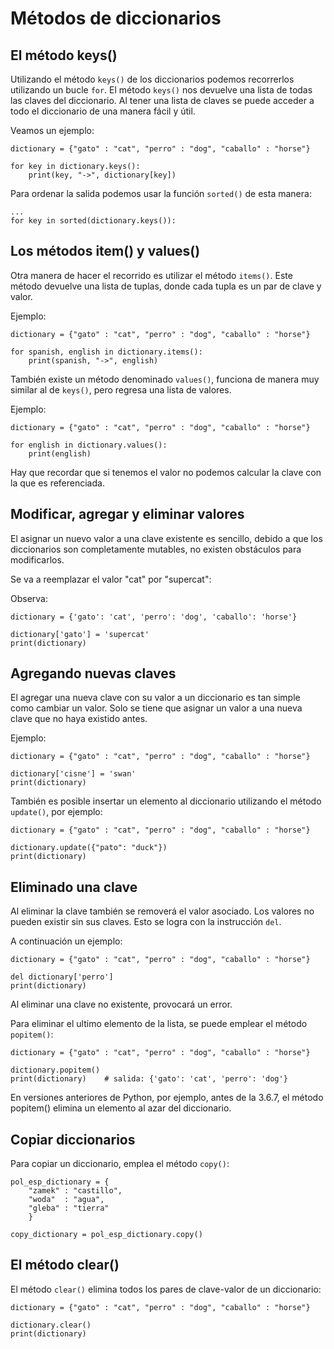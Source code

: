 # Métodos de diccionarios

## El método keys()

Utilizando el método `keys()` de los diccionarios podemos recorrerlos utilizando un bucle `for`.
El método `keys()` nos devuelve una lista de todas las claves del diccionario. Al tener una lista de claves se puede acceder a todo el diccionario de una manera fácil y útil.

Veamos un ejemplo:

```
dictionary = {"gato" : "cat", "perro" : "dog", "caballo" : "horse"}

for key in dictionary.keys():
    print(key, "->", dictionary[key])
```

Para ordenar la salida podemos usar la función `sorted()` de esta manera:

```
...
for key in sorted(dictionary.keys()):
```

## Los métodos item() y values()

Otra manera de hacer el recorrido es utilizar el método `items()`. Este método devuelve una lista de tuplas, donde cada tupla es un par de clave y valor.

Ejemplo:
```
dictionary = {"gato" : "cat", "perro" : "dog", "caballo" : "horse"}

for spanish, english in dictionary.items():
    print(spanish, "->", english)
```

También existe un método denominado `values()`, funciona de manera muy similar al de `keys()`, pero regresa una lista de valores.

Ejemplo:
```
dictionary = {"gato" : "cat", "perro" : "dog", "caballo" : "horse"}

for english in dictionary.values():
    print(english)
```
Hay que recordar que si tenemos el valor no podemos calcular la clave con la que es referenciada.

## Modificar, agregar y eliminar valores

El asignar un nuevo valor a una clave existente es sencillo, debido a que los diccionarios son completamente mutables, no existen obstáculos para modificarlos.

Se va a reemplazar el valor "cat" por "supercat":

Observa:
```
dictionary = {'gato': 'cat', 'perro': 'dog', 'caballo': 'horse'}

dictionary['gato'] = 'supercat'
print(dictionary)
```

## Agregando nuevas claves

El agregar una nueva clave con su valor a un diccionario es tan simple como cambiar un valor. Solo se tiene que asignar un valor a una nueva clave que no haya existido antes.

Ejemplo:

```
dictionary = {"gato" : "cat", "perro" : "dog", "caballo" : "horse"}

dictionary['cisne'] = 'swan'
print(dictionary)
```

También es posible insertar un elemento al diccionario utilizando el método `update()`, por ejemplo:

```
dictionary = {"gato" : "cat", "perro" : "dog", "caballo" : "horse"}

dictionary.update({"pato": "duck"})
print(dictionary)
```

## Eliminado una clave

Al eliminar la clave también se removerá el valor asociado. Los valores no pueden existir sin sus claves. Esto se logra con la instrucción `del`.

A continuación un ejemplo:
```
dictionary = {"gato" : "cat", "perro" : "dog", "caballo" : "horse"}

del dictionary['perro']
print(dictionary)
```

Al eliminar una clave no existente, provocará un error.

Para eliminar el ultimo elemento de la lista, se puede emplear el método `popitem()`:
```
dictionary = {"gato" : "cat", "perro" : "dog", "caballo" : "horse"}

dictionary.popitem()
print(dictionary)    # salida: {'gato': 'cat', 'perro': 'dog'}
```

En versiones anteriores de Python, por ejemplo, antes de la 3.6.7, el método popitem() elimina un elemento al azar del diccionario.

## Copiar diccionarios

Para copiar un diccionario, emplea el método `copy()`:
```
pol_esp_dictionary = {
    "zamek" : "castillo",
    "woda"  : "agua",
    "gleba" : "tierra"
    }

copy_dictionary = pol_esp_dictionary.copy()
```

## El método clear()

El método `clear()` elimina todos los pares de clave-valor de un diccionario:

```
dictionary = {"gato" : "cat", "perro" : "dog", "caballo" : "horse"}

dictionary.clear()
print(dictionary)
```
